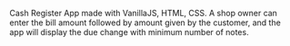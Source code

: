 Cash Register App made with VanillaJS, HTML, CSS.
A shop owner can enter the bill amount followed by amount given by the customer, and the app will display the due change with minimum number of notes.

